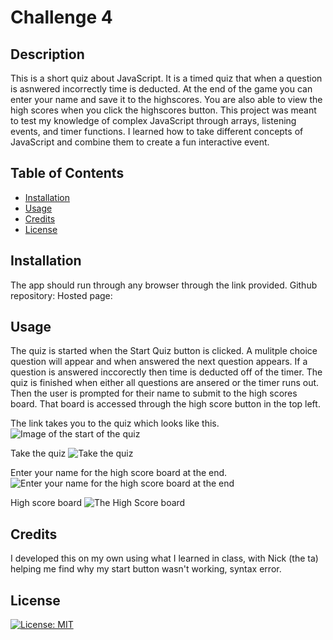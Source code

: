 # Challenge 4

## Description

This is  a short quiz about JavaScript. It is a timed quiz that when a question is asnwered incorrectly time is deducted. At the end of the game you can enter your name and save it to the highscores. You are also able to view the high scores when you click the highscores button.
This project was meant to test my knowledge of complex JavaScript through arrays, listening events, and timer functions.
I learned how to take different concepts of JavaScript and combine them to create a fun interactive event.

## Table of Contents

- [Installation](#installation)
- [Usage](#usage)
- [Credits](#credits)
- [License](#license)

## Installation

The app should run through any browser through the link provided.
Github repository: 
Hosted page: 

## Usage

The quiz is started when the Start Quiz button is clicked. A mulitple choice question will appear and when answered the next question appears. If a question is answered inccorectly then time is deducted off of the timer. The quiz is finished when either all questions are ansered or the timer runs out. Then the user is prompted for their name to submit to the high scores board. That board is accessed through the high score button in the top left.

The link takes you to the quiz which looks like this.
    ![Image of the start of the quiz](<Assets/Screenshot 2024-01-28 at 12.51.25 PM.png>)

Take the quiz
![Take the quiz
](<Assets/Screenshot 2024-02-19 at 12.20.26 PM.png>)

Enter your name for the high score board at the end.
![Enter your name for the high score board at the end](<Assets/Screenshot 2024-02-19 at 12.22.51 PM.png>)

High score board
![The High Score board](<Assets/Screenshot 2024-01-28 at 1.17.10 PM.png>)

## Credits

I developed this on my own using what I learned in class, with Nick (the ta) helping me find why my start button wasn't working, syntax error.

## License
[![License: MIT](https://img.shields.io/badge/License-MIT-yellow.svg)](https://opensource.org/licenses/MIT)
